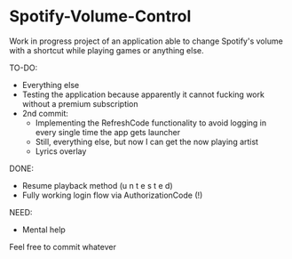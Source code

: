 # Spotify-Volume-Control
Work in progress project of an application able to change Spotify's volume with a shortcut while playing games or anything else.

TO-DO:
- Everything else
- Testing the application because apparently it cannot fucking work without a premium subscription
- 2nd commit:
  - Implementing the RefreshCode functionality to avoid logging in every single time the app gets launcher
  - Still, everything else, but now I can get the now playing artist
  - Lyrics overlay

DONE:
- Resume playback method (u n t e s t e d)
- Fully working login flow via AuthorizationCode (!)

NEED:
- Mental help

Feel free to commit whatever
